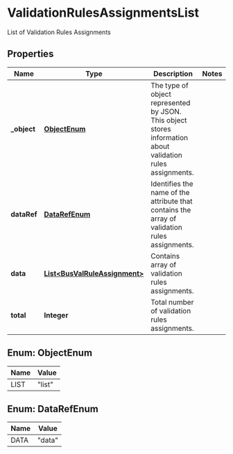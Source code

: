 

# ValidationRulesAssignmentsList

List of Validation Rules Assignments

## Properties

| Name | Type | Description | Notes |
|------------ | ------------- | ------------- | -------------|
|**_object** | [**ObjectEnum**](#ObjectEnum) | The type of object represented by JSON. This object stores information about validation rules assignments. |  |
|**dataRef** | [**DataRefEnum**](#DataRefEnum) | Identifies the name of the attribute that contains the array of validation rules assignments. |  |
|**data** | [**List&lt;BusValRuleAssignment&gt;**](BusValRuleAssignment.md) | Contains array of validation rules assignments. |  |
|**total** | **Integer** | Total number of validation rules assignments. |  |



## Enum: ObjectEnum

| Name | Value |
|---- | -----|
| LIST | &quot;list&quot; |



## Enum: DataRefEnum

| Name | Value |
|---- | -----|
| DATA | &quot;data&quot; |




